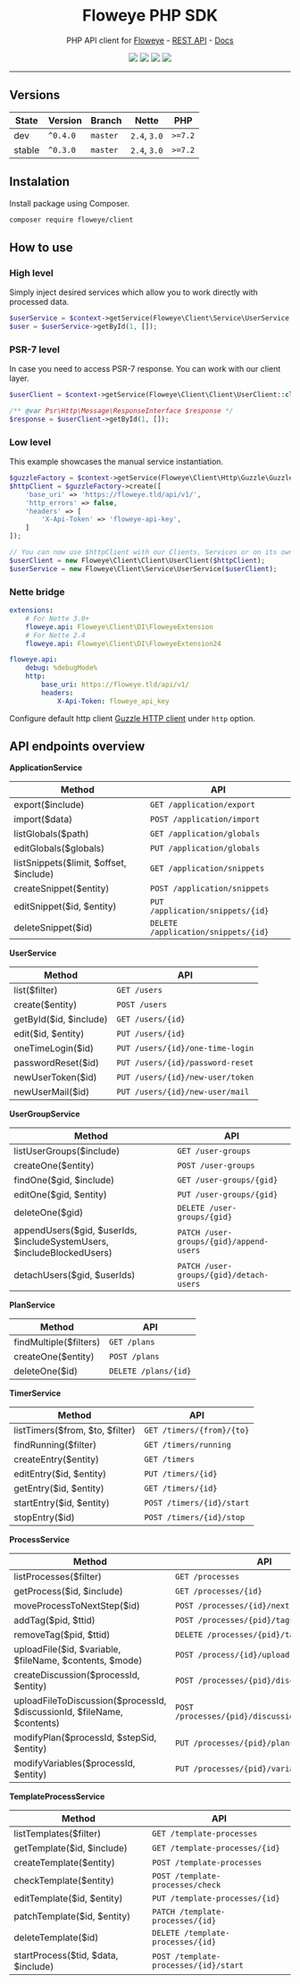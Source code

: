 <h1 align="center">Floweye PHP SDK</h1>

<p align="center">PHP API client for <a href="https://floweye.app">Floweye</a> - <a href="https://api.floweye.app">REST API</a> - <a href="https://docs.floweye.app">Docs</a></p>

<p align=center>
  <a href="https://github.com/flowsource/floweye-client/actions"><img src="https://badgen.net/github/status/flowsource/floweye-client/"></a>
  <a href="https://coveralls.io/r/flowsource/floweye-client"><img src="https://badgen.net/coveralls/c/github/flowsource/floweye-client/"></a>
  <a href="https://packagist.org/packages/floweye/client"><img src="https://badgen.net/packagist/dm/floweye/client"></a>
  <a href="https://packagist.org/packages/floweye/client"><img src="https://badgen.net/packagist/v/floweye/client"></a>
<p>

-----


## Versions

| State     | Version  | Branch   | Nette        | PHP     |
|-----------|----------|----------|--------------|---------|
| dev       | `^0.4.0` | `master` | `2.4`, `3.0` | `>=7.2` |
| stable    | `^0.3.0` | `master` | `2.4`, `3.0` | `>=7.2` |


## Instalation

Install package using Composer.

```bash
composer require floweye/client
```


## How to use


### High level

Simply inject desired services which allow you to work directly with processed data.

```php
$userService = $context->getService(Floweye\Client\Service\UserService::class);
$user = $userService->getById(1, []);
```


### PSR-7 level

In case you need to access PSR-7 response. You can work with our client layer.

```php
$userClient = $context->getService(Floweye\Client\Client\UserClient::class);

/** @var Psr\Http\Message\ResponseInterface $response */
$response = $userClient->getById(1, []);
```


### Low level

This example showcases the manual service instantiation.

```php
$guzzleFactory = $context->getService(Floweye\Client\Http\Guzzle\GuzzleFactory::class);
$httpClient = $guzzleFactory->create([
    'base_uri' => 'https://floweye.tld/api/v1/',
    'http_errors' => false,
    'headers' => [
        'X-Api-Token' => 'floweye-api-key',
    ]
]);

// You can now use $httpClient with our Clients, Services or on its own
$userClient = new Floweye\Client\Client\UserClient($httpClient);
$userService = new Floweye\Client\Service\UserService($userClient);
```


### Nette bridge

```yaml
extensions:
    # For Nette 3.0+
    floweye.api: Floweye\Client\DI\FloweyeExtension
    # For Nette 2.4
    floweye.api: Floweye\Client\DI\FloweyeExtension24

floweye.api:
    debug: %debugMode%
    http:
        base_uri: https://floweye.tld/api/v1/
        headers:
            X-Api-Token: floweye_api_key
```

Configure default http client [Guzzle HTTP client](https://guzzle.readthedocs.io/en/latest/quickstart.html) under `http` option.


## API endpoints overview

**ApplicationService**

| Method                                       | API                                 |
| -------------------------------------------- | ----------------------------------- |
| export($include)                             | `GET /application/export`           |
| import($data)                                | `POST /application/import`          |
| listGlobals($path)                           | `GET /application/globals`          |
| editGlobals($globals)                        | `PUT /application/globals`          |
| listSnippets($limit, $offset, $include)      | `GET /application/snippets`         |
| createSnippet($entity)                       | `POST /application/snippets`        |
| editSnippet($id, $entity)                    | `PUT /application/snippets/{id}`    |
| deleteSnippet($id)                           | `DELETE /application/snippets/{id}` |


**UserService**

| Method                       | API                              |
| ---------------------------- | -------------------------------- |
| list($filter)                | `GET /users`                     |
| create($entity)              | `POST /users`                    |
| getById($id, $include)       | `GET /users/{id}`                |
| edit($id, $entity)           | `PUT /users/{id}`                |
| oneTimeLogin($id)            | `PUT /users/{id}/one-time-login` |
| passwordReset($id)           | `PUT /users/{id}/password-reset` |
| newUserToken($id)            | `PUT /users/{id}/new-user/token` |
| newUserMail($id)             | `PUT /users/{id}/new-user/mail`  |


**UserGroupService**

| Method                                                                 | API                                     |
|------------------------------------------------------------------------|-----------------------------------------|
| listUserGroups($include)                                               | `GET /user-groups`                      |
| createOne($entity)                                                     | `POST /user-groups`                     |
| findOne($gid, $include)                                                | `GET /user-groups/{gid}`                |
| editOne($gid, $entity)                                                 | `PUT /user-groups/{gid}`                |
| deleteOne($gid)                                                        | `DELETE /user-groups/{gid}`             |
| appendUsers($gid, $userIds, $includeSystemUsers, $includeBlockedUsers) | `PATCH /user-groups/{gid}/append-users` |
| detachUsers($gid, $userIds)                                            | `PATCH /user-groups/{gid}/detach-users` |


**PlanService**

| Method                          | API                    |
| ------------------------------- | ---------------------- |
| findMultiple($filters)          | `GET /plans`           |
| createOne($entity)              | `POST /plans`          |
| deleteOne($id)                  | `DELETE /plans/{id}`   |


**TimerService**

| Method                                   | API                            |
| ---------------------------------------- | ------------------------------ |
| listTimers($from, $to, $filter)          | `GET /timers/{from}/{to}`      |
| findRunning($filter)                     | `GET /timers/running`          |
| createEntry($entity)                     | `GET /timers`                  |
| editEntry($id, $entity)                  | `PUT /timers/{id}`             |
| getEntry($id, $entity)                   | `GET /timers/{id}`             |
| startEntry($id, $entity)                 | `POST /timers/{id}/start`      |
| stopEntry($id)                           | `POST /timers/{id}/stop`       |


**ProcessService**

| Method                                                                   | API                                              |
| ------------------------------------------------------------------------ | ------------------------------------------------ |
| listProcesses($filter)                                                   | `GET /processes`                                 |
| getProcess($id, $include)                                                | `GET /processes/{id}`                            |
| moveProcessToNextStep($id)                                               | `POST /processes/{id}/next`                      |
| addTag($pid, $ttid)                                                      | `POST /processes/{pid}/tags/{ttid}`              |
| removeTag($pid, $ttid)                                                   | `DELETE /processes/{pid}/tags/{ttid}`            |
| uploadFile($id, $variable, $fileName, $contents, $mode)                  | `POST /process/{id}/upload`                      |
| createDiscussion($processId, $entity)                                    | `POST /processes/{pid}/discussion`               |
| uploadFileToDiscussion($processId, $discussionId, $fileName, $contents)  | `POST /processes/{pid}/discussion/{id}/upload`   |
| modifyPlan($processId, $stepSid, $entity)                                | `PUT /processes/{pid}/plans/{sid}`               |
| modifyVariables($processId, $entity)                                     | `PUT /processes/{pid}/variables`                 |


**TemplateProcessService**

| Method                              | API                                   |
|-------------------------------------|---------------------------------------|
| listTemplates($filter)              | `GET /template-processes`             |
| getTemplate($id, $include)          | `GET /template-processes/{id}`        |
| createTemplate($entity)             | `POST /template-processes`            |
| checkTemplate($entity)              | `POST /template-processes/check`      |
| editTemplate($id, $entity)          | `PUT /template-processes/{id}`        |
| patchTemplate($id, $entity)         | `PATCH /template-processes/{id}`      |
| deleteTemplate($id)                 | `DELETE /template-processes/{id}`     |
| startProcess($tid, $data, $include) | `POST /template-processes/{id}/start` |
